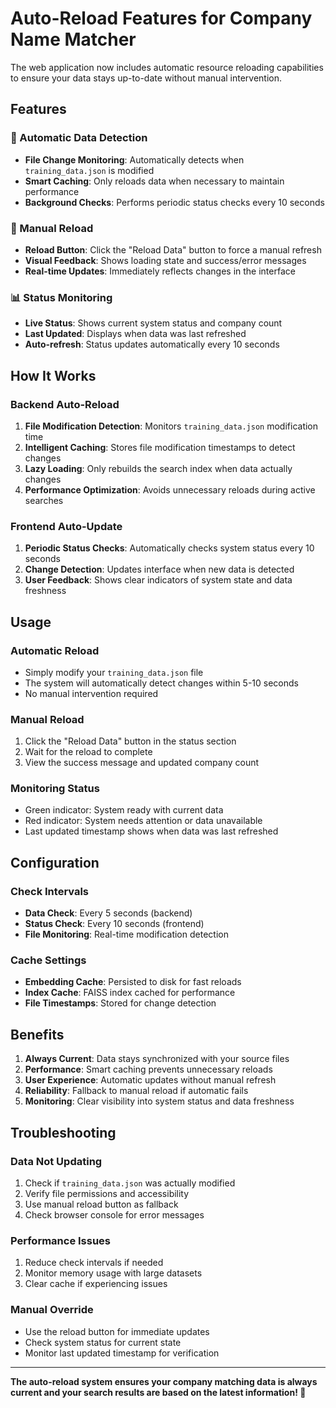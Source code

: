 # Auto-Reload Features for Company Name Matcher

The web application now includes automatic resource reloading capabilities to ensure your data stays up-to-date without manual intervention.

## Features

### 🔄 Automatic Data Detection
- **File Change Monitoring**: Automatically detects when `training_data.json` is modified
- **Smart Caching**: Only reloads data when necessary to maintain performance
- **Background Checks**: Performs periodic status checks every 10 seconds

### 🎯 Manual Reload
- **Reload Button**: Click the "Reload Data" button to force a manual refresh
- **Visual Feedback**: Shows loading state and success/error messages
- **Real-time Updates**: Immediately reflects changes in the interface

### 📊 Status Monitoring
- **Live Status**: Shows current system status and company count
- **Last Updated**: Displays when data was last refreshed
- **Auto-refresh**: Status updates automatically every 10 seconds

## How It Works

### Backend Auto-Reload
1. **File Modification Detection**: Monitors `training_data.json` modification time
2. **Intelligent Caching**: Stores file modification timestamps to detect changes
3. **Lazy Loading**: Only rebuilds the search index when data actually changes
4. **Performance Optimization**: Avoids unnecessary reloads during active searches

### Frontend Auto-Update
1. **Periodic Status Checks**: Automatically checks system status every 10 seconds
2. **Change Detection**: Updates interface when new data is detected
3. **User Feedback**: Shows clear indicators of system state and data freshness

## Usage

### Automatic Reload
- Simply modify your `training_data.json` file
- The system will automatically detect changes within 5-10 seconds
- No manual intervention required

### Manual Reload
1. Click the "Reload Data" button in the status section
2. Wait for the reload to complete
3. View the success message and updated company count

### Monitoring Status
- Green indicator: System ready with current data
- Red indicator: System needs attention or data unavailable
- Last updated timestamp shows when data was last refreshed

## Configuration

### Check Intervals
- **Data Check**: Every 5 seconds (backend)
- **Status Check**: Every 10 seconds (frontend)
- **File Monitoring**: Real-time modification detection

### Cache Settings
- **Embedding Cache**: Persisted to disk for fast reloads
- **Index Cache**: FAISS index cached for performance
- **File Timestamps**: Stored for change detection

## Benefits

1. **Always Current**: Data stays synchronized with your source files
2. **Performance**: Smart caching prevents unnecessary reloads
3. **User Experience**: Automatic updates without manual refresh
4. **Reliability**: Fallback to manual reload if automatic fails
5. **Monitoring**: Clear visibility into system status and data freshness

## Troubleshooting

### Data Not Updating
1. Check if `training_data.json` was actually modified
2. Verify file permissions and accessibility
3. Use manual reload button as fallback
4. Check browser console for error messages

### Performance Issues
1. Reduce check intervals if needed
2. Monitor memory usage with large datasets
3. Clear cache if experiencing issues

### Manual Override
- Use the reload button for immediate updates
- Check system status for current state
- Monitor last updated timestamp for verification

---

**The auto-reload system ensures your company matching data is always current and your search results are based on the latest information! 🚀**
